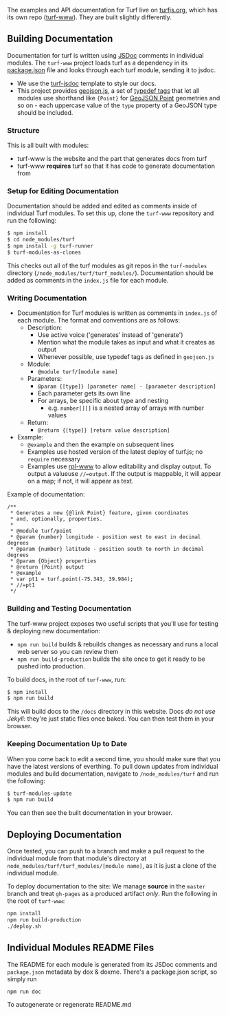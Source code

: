 The examples and API documentation for Turf live on [turfjs.org](http://turfjs.org), which has its own repo ([turf-www](http://github.com/turf/turf-www)). They are built slightly differently.

## Building Documentation

Documentation for turf is written using [JSDoc](http://usejsdoc.org/) comments
in individual modules. The `turf-www` project loads turf as a dependency
in its [package.json](https://github.com/Turfjs/turf-www/blob/master/package.json) file and looks through each turf module,
sending it to jsdoc.

* We use the [turf-jsdoc](https://github.com/turfjs/turf-jsdoc) template to style
  our docs.
* This project provides [geojson.js](https://github.com/Turfjs/turf-www/blob/master/typedefs/geojson.js), a set of [typedef tags](http://usejsdoc.org/tags-typedef.html)
  that let all modules use shorthand like `{Point}` for [GeoJSON Point](http://geojson.org/geojson-spec.html#point)
  geometries and so on - each uppercase value of the `type` property of a GeoJSON
  type should be included.

### Structure

This is all built with modules:

* turf-www is the website and the part that generates docs from turf
* turf-www **requires** turf so that it has code to generate documentation from

### Setup for Editing Documentation

Documentation should be added and edited as comments inside of individual Turf modules. To set this up, clone the `turf-www` repository and run the following:

```sh
$ npm install
$ cd node_modules/turf
$ npm install -g turf-runner
$ turf-modules-as-clones
```

This checks out all of the turf modules as git repos in the `turf-modules` directory (`/node_modules/turf/turf_modules/`). Documentation should be added as comments in the `index.js` file for each module.

### Writing Documentation

* Documentation for Turf modules is written as comments in `index.js` of each module. The format and conventions are as follows:
  * Description:
  	* Use active voice ('generates' instead of 'generate')
  	* Mention what the module takes as input and what it creates as output
  	* Whenever possible, use typedef tags as defined in `geojson.js`
  * Module:
	* `@module turf/[module name]`
  * Parameters:
	* `@param {[type]} [parameter name] - [parameter description]`
	* Each parameter gets its own line
	* For arrays, be specific about type and nesting
		* e.g. `number[][]` is a nested array of arrays with number values
  * Return:
	* `@return {[type]} [return value description]`
* Example:
  * `@example` and then the example on subsequent lines
  * Examples use hosted version of the latest deploy of turf.js; no `require` necessary
  * Examples use [rpl-www](http://github.com/tmcw/rpl-www) to allow editability and display output. To output a valueuse `//=output`. If the output is mappable, it will appear on a map; if not, it will appear as text.

Example of documentation:

```
/**
 * Generates a new {@link Point} feature, given coordinates
 * and, optionally, properties.
 *
 * @module turf/point
 * @param {number} longitude - position west to east in decimal degrees
 * @param {number} latitude - position south to north in decimal degrees
 * @param {Object} properties
 * @return {Point} output
 * @example
 * var pt1 = turf.point(-75.343, 39.984);
 * //=pt1
 */
 ```

### Building and Testing Documentation

The turf-www project exposes two useful scripts that you'll use for testing & deploying new documentation:

* `npm run build` builds & rebuilds changes as necessary and runs a local web server so you can review them
* `npm run build-production` builds the site once to get it ready to be pushed into production.

To build docs, in the root of `turf-www`, run:

```sh
$ npm install
$ npm run build
```

This will build docs to the `/docs` directory in this website. Docs _do not use Jekyll_:
they're just static files once baked. You can then test them in your browser.

### Keeping Documentation Up to Date

When you come back to edit a second time, you should make sure that you have the latest versions of everthing. To pull down updates from individual modules and build documentation, navigate to `/node_modules/turf` and run the following:

```sh
$ turf-modules-update
$ npm run build
```

You can then see the built documentation in your browser.

## Deploying Documentation

Once tested, you can push to a branch and make a pull request to the individual module from that module's directory at `node_modules/turf/turf_modules/[module name]`, as it is just a clone of the individual module.

To deploy documentation to the site: We manage **source** in the `master` branch and treat `gh-pages` as a
produced artifact _only_. Run the following in the root of `turf-www`:

```sh
npm install
npm run build-production
./deploy.sh
```

## Individual Modules README Files

The README for each module is generated from its JSDoc comments and `package.json`
metadata by dox & doxme. There's a package.json script, so simply run

    npm run doc

To autogenerate or regenerate README.md
